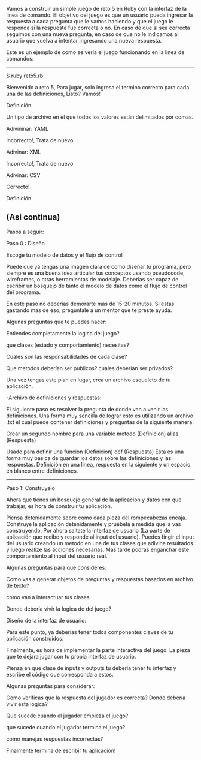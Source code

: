 Vamos a construir un simple juego de reto 5 en Ruby con la interfaz de la linea de comando. El objetivo del juego es que un usuario pueda ingresar la respuesta a cada pregunta que le vamos haciendo y que el juego le responda si la respuesta fue correcta o no. En caso de que si sea correcta seguimos con una nueva pregunta, en caso de que no le indicamos al usuario que vuelva a intentar ingresando una nueva respuesta.

Este es un ejemplo de como se vería el juego funcionando en la linea de comandos:  

---------------------------------------------------------------------------------
$ ruby reto5.rb

Bienvenido a reto 5, Para jugar, solo ingresa el termino correcto para cada una de las definiciones, Listo? Vamos!

Definición

Un tipo de archivo en el que todos los valores están delimitados por comas.

Adivininar: YAML

Incorrecto!, Trata de nuevo 

Adivinar: XML

Incorrecto!, Trata de nuevo

Adivinar: CSV

Correcto!

Definición

(Así continua)
------------------------------------------------------------------------------------

Pasos a seguir: 

Paso 0 : Diseño 

Escoge tu modelo de datos y el flujo de control

Puede que ya tengas una imagen clara de como diseñar tu programa, pero siempre es una buena idea articular tus conceptos usando pseudocode, wireframes, o otras herramientas de modelaje. Deberias ser capaz de escribir un bosquejo de tanto el modelo de datos como el flujo de control del programa. 

En este paso no deberias demorarte mas de 15-20 minutos. Si estas gastando mas de eso, preguntale a un mentor que te preste ayuda. 

Algunas preguntas que te puedes hacer:

Entiendes completamente la logica del juego?

que clases (estado y comportamiento) necesitas?

Cuales son las responsabilidades de cada clase? 

Que metodos deberían ser publicos? cuales deberian ser privados?

Una vez  tengas este plan en lugar, crea un archivo esqueleto de tu aplicación. 

-Archivo de definiciones y respuestas: 

El siguiente paso es resolver la pregunta de donde van a venir las definiciones. Una forma muy sencilla de lograr esto es utilizando un archivo .txt el cual puede contener definiciones y preguntas de la siguiente manera:

Crear un segundo nombre para una variable metodo (Definicion)
alias (Respuesta)

Usado para definir una funcion (Definicion)
def (Respuesta) 
Esta es una forma muy basica de guardar los datos sobre las definiciones y las respuestas. Definición en una linea, respuesta en la siguiente y un espacio en blanco entre definiciones. 

------------------------------------------------------------------------------------------------------------------------------------------------------------------

Paso 1:  Construyelo 

Ahora que tienes un bosquejo general de la aplicación y datos con que trabajar, es hora de construir tu aplicación. 

Piensa detenidamente sobre como cada pieza del rompecabezas encaja. Construye la aplicación detenidamente y pruébela a medida que la vas construyendo. Por ahora saltate la interfaz de usuario (La parte de aplicación que recibe y responde al input del usuario). Puedes fingir el input del usuario creando un metodo en una de tus clases que adivine resultados y luego realize las acciones necesarias. Mas tarde podrás enganchar este comportamiento al input del usuario real. 

Algunas preguntas para que consideres: 

Como vas a generar objetos de preguntas y respuestas basados en archivo de texto?

como van a interactuar tus clases

Donde debería vivir la logica de del juego? 

Diseño de la interfaz de usuario: 

Para este punto, ya deberias tener todos componentes claves de tu aplicación construidos. 

Finalmente, es hora de implementar la parte interactiva del juego: La pieza que te dejara jugar con tu propia interfaz de usuario. 

Piensa en que clase de inputs y outputs tu debería tener tu interfaz  y escribe el código que corresponda a estos. 

Algunas preguntas para considerar:

Como verificas que la respuesta del jugador es correcta? Donde debería vivir esta logica?

Que sucede cuando el jugador empieza el juego? 

que sucede cuando el jugador termina el juego?

como manejas respuestas incorrectas?

Finalmente termina de escribir tu aplicación!